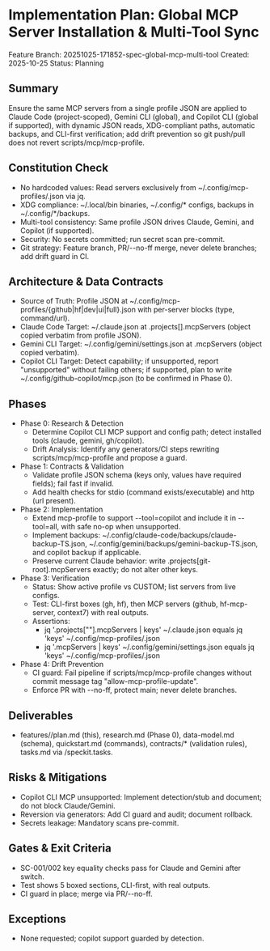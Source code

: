 # Implementation Plan: Global MCP Server Installation & Multi-Tool Sync

Feature Branch: 20251025-171852-spec-global-mcp-multi-tool
Created: 2025-10-25
Status: Planning

## Summary
Ensure the same MCP servers from a single profile JSON are applied to Claude Code (project-scoped), Gemini CLI (global), and Copilot CLI (global if supported), with dynamic JSON reads, XDG-compliant paths, automatic backups, and CLI-first verification; add drift prevention so git push/pull does not revert scripts/mcp/mcp-profile.

## Constitution Check
- No hardcoded values: Read servers exclusively from ~/.config/mcp-profiles/<profile>.json via jq.
- XDG compliance: ~/.local/bin binaries, ~/.config/* configs, backups in ~/.config/*/backups.
- Multi-tool consistency: Same profile JSON drives Claude, Gemini, and Copilot (if supported).
- Security: No secrets committed; run secret scan pre-commit.
- Git strategy: Feature branch, PR/--no-ff merge, never delete branches; add drift guard in CI.

## Architecture & Data Contracts
- Source of Truth: Profile JSON at ~/.config/mcp-profiles/{github|hf|dev|ui|full}.json with per-server blocks (type, command/url).
- Claude Code Target: ~/.claude.json at .projects[<git-root>].mcpServers (object copied verbatim from profile JSON).
- Gemini CLI Target: ~/.config/gemini/settings.json at .mcpServers (object copied verbatim).
- Copilot CLI Target: Detect capability; if unsupported, report "unsupported" without failing others; if supported, plan to write ~/.config/github-copilot/mcp.json (to be confirmed in Phase 0).

## Phases
- Phase 0: Research & Detection
  - Determine Copilot CLI MCP support and config path; detect installed tools (claude, gemini, gh/copilot).
  - Drift Analysis: Identify any generators/CI steps rewriting scripts/mcp/mcp-profile and propose a guard.
- Phase 1: Contracts & Validation
  - Validate profile JSON schema (keys only, values have required fields); fail fast if invalid.
  - Add health checks for stdio (command exists/executable) and http (url present).
- Phase 2: Implementation
  - Extend mcp-profile to support --tool=copilot and include it in --tool=all, with safe no-op when unsupported.
  - Implement backups: ~/.config/claude-code/backups/claude-backup-TS.json, ~/.config/gemini/backups/gemini-backup-TS.json, and copilot backup if applicable.
  - Preserve current Claude behavior: write .projects[git-root].mcpServers exactly; do not alter other keys.
- Phase 3: Verification
  - Status: Show active profile vs CUSTOM; list servers from live configs.
  - Test: CLI-first boxes (gh, hf), then MCP servers (github, hf-mcp-server, context7) with real outputs.
  - Assertions:
    - jq '.projects["<git-root>"].mcpServers | keys' ~/.claude.json equals jq 'keys' ~/.config/mcp-profiles/<profile>.json
    - jq '.mcpServers | keys' ~/.config/gemini/settings.json equals jq 'keys' ~/.config/mcp-profiles/<profile>.json
- Phase 4: Drift Prevention
  - CI guard: Fail pipeline if scripts/mcp/mcp-profile changes without commit message tag "allow-mcp-profile-update".
  - Enforce PR with --no-ff, protect main; never delete branches.

## Deliverables
- features/<branch>/plan.md (this), research.md (Phase 0), data-model.md (schema), quickstart.md (commands), contracts/* (validation rules), tasks.md via /speckit.tasks.

## Risks & Mitigations
- Copilot CLI MCP unsupported: Implement detection/stub and document; do not block Claude/Gemini.
- Reversion via generators: Add CI guard and audit; document rollback.
- Secrets leakage: Mandatory scans pre-commit.

## Gates & Exit Criteria
- SC-001/002 key equality checks pass for Claude and Gemini after switch.
- Test shows 5 boxed sections, CLI-first, with real outputs.
- CI guard in place; merge via PR/--no-ff.

## Exceptions
- None requested; copilot support guarded by detection.

